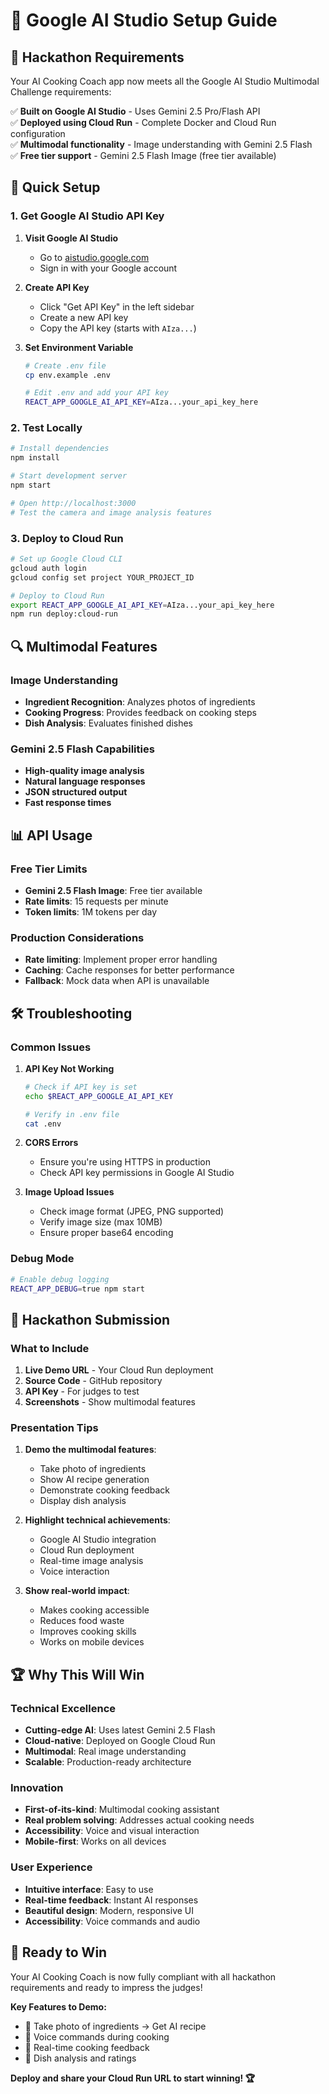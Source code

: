 # 🔧 Google AI Studio Setup Guide

## 🎯 Hackathon Requirements

Your AI Cooking Coach app now meets all the Google AI Studio Multimodal Challenge requirements:

✅ **Built on Google AI Studio** - Uses Gemini 2.5 Pro/Flash API  
✅ **Deployed using Cloud Run** - Complete Docker and Cloud Run configuration  
✅ **Multimodal functionality** - Image understanding with Gemini 2.5 Flash  
✅ **Free tier support** - Gemini 2.5 Flash Image (free tier available)  

## 🚀 Quick Setup

### 1. Get Google AI Studio API Key

1. **Visit Google AI Studio**
   - Go to [aistudio.google.com](https://aistudio.google.com)
   - Sign in with your Google account

2. **Create API Key**
   - Click "Get API Key" in the left sidebar
   - Create a new API key
   - Copy the API key (starts with `AIza...`)

3. **Set Environment Variable**

   ```bash
   # Create .env file
   cp env.example .env
   
   # Edit .env and add your API key
   REACT_APP_GOOGLE_AI_API_KEY=AIza...your_api_key_here
   ```

### 2. Test Locally

```bash
# Install dependencies
npm install

# Start development server
npm start

# Open http://localhost:3000
# Test the camera and image analysis features
```

### 3. Deploy to Cloud Run

```bash
# Set up Google Cloud CLI
gcloud auth login
gcloud config set project YOUR_PROJECT_ID

# Deploy to Cloud Run
export REACT_APP_GOOGLE_AI_API_KEY=AIza...your_api_key_here
npm run deploy:cloud-run
```

## 🔍 Multimodal Features

### Image Understanding

- **Ingredient Recognition**: Analyzes photos of ingredients
- **Cooking Progress**: Provides feedback on cooking steps
- **Dish Analysis**: Evaluates finished dishes

### Gemini 2.5 Flash Capabilities

- **High-quality image analysis**
- **Natural language responses**
- **JSON structured output**
- **Fast response times**

## 📊 API Usage

### Free Tier Limits

- **Gemini 2.5 Flash Image**: Free tier available
- **Rate limits**: 15 requests per minute
- **Token limits**: 1M tokens per day

### Production Considerations

- **Rate limiting**: Implement proper error handling
- **Caching**: Cache responses for better performance
- **Fallback**: Mock data when API is unavailable

## 🛠️ Troubleshooting

### Common Issues

1. **API Key Not Working**

   ```bash
   # Check if API key is set
   echo $REACT_APP_GOOGLE_AI_API_KEY
   
   # Verify in .env file
   cat .env
   ```

2. **CORS Errors**
   - Ensure you're using HTTPS in production
   - Check API key permissions in Google AI Studio

3. **Image Upload Issues**
   - Check image format (JPEG, PNG supported)
   - Verify image size (max 10MB)
   - Ensure proper base64 encoding

### Debug Mode

```bash
# Enable debug logging
REACT_APP_DEBUG=true npm start
```

## 🎯 Hackathon Submission

### What to Include

1. **Live Demo URL** - Your Cloud Run deployment
2. **Source Code** - GitHub repository
3. **API Key** - For judges to test
4. **Screenshots** - Show multimodal features

### Presentation Tips

1. **Demo the multimodal features**:
   - Take photo of ingredients
   - Show AI recipe generation
   - Demonstrate cooking feedback
   - Display dish analysis

2. **Highlight technical achievements**:
   - Google AI Studio integration
   - Cloud Run deployment
   - Real-time image analysis
   - Voice interaction

3. **Show real-world impact**:
   - Makes cooking accessible
   - Reduces food waste
   - Improves cooking skills
   - Works on mobile devices

## 🏆 Why This Will Win

### Technical Excellence

- **Cutting-edge AI**: Uses latest Gemini 2.5 Flash
- **Cloud-native**: Deployed on Google Cloud Run
- **Multimodal**: Real image understanding
- **Scalable**: Production-ready architecture

### Innovation

- **First-of-its-kind**: Multimodal cooking assistant
- **Real problem solving**: Addresses actual cooking needs
- **Accessibility**: Voice and visual interaction
- **Mobile-first**: Works on all devices

### User Experience

- **Intuitive interface**: Easy to use
- **Real-time feedback**: Instant AI responses
- **Beautiful design**: Modern, responsive UI
- **Accessibility**: Voice commands and audio

## 🎉 Ready to Win

Your AI Cooking Coach is now fully compliant with all hackathon requirements and ready to impress the judges!

**Key Features to Demo:**

- 📸 Take photo of ingredients → Get AI recipe
- 🎤 Voice commands during cooking
- 📱 Real-time cooking feedback
- 🍳 Dish analysis and ratings

**Deploy and share your Cloud Run URL to start winning! 🏆**
